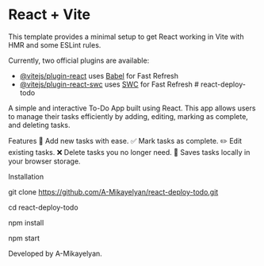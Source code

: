 # React + Vite

This template provides a minimal setup to get React working in Vite with HMR and some ESLint rules.

Currently, two official plugins are available:

- [@vitejs/plugin-react](https://github.com/vitejs/vite-plugin-react/blob/main/packages/plugin-react/README.md) uses [Babel](https://babeljs.io/) for Fast Refresh
- [@vitejs/plugin-react-swc](https://github.com/vitejs/vite-plugin-react-swc) uses [SWC](https://swc.rs/) for Fast Refresh
#   r e a c t - d e p l o y - t o d o 

 A simple and interactive To-Do App built using React. This app allows users to manage their tasks efficiently by adding, editing, marking as complete, and deleting tasks.

Features
📝 Add new tasks with ease.
✅ Mark tasks as complete.
✏️ Edit existing tasks.
❌ Delete tasks you no longer need.
💾 Saves tasks locally in your browser storage.


Installation

git clone https://github.com/A-Mikayelyan/react-deploy-todo.git

cd react-deploy-todo

npm install

npm start

Developed by A-Mikayelyan.



 
